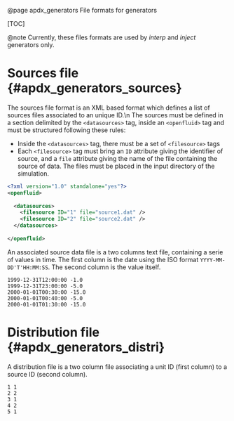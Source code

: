 @page apdx_generators File formats for generators

[TOC]


@note Currently, these files formats are used by _interp_ and _inject_ generators only.


# Sources file {#apdx_generators_sources}

The sources file format is an XML based format which defines a list of sources
files associated to an unique ID.\n
The sources must be defined in a section delimited by the
`<datasources>` tag, inside an `<openfluid>` tag and must be
structured following these rules:

* Inside the `<datasources>` tag, there must be a set of `<filesource>` tags
* Each `<filesource>` tag must bring an `ID`
  attribute giving the identifier of source, and a `file`
  attribute giving the name of the file containing the source of data. The files
  must be placed in the input directory of the simulation.


```xml
<?xml version="1.0" standalone="yes"?>
<openfluid>
 
  <datasources>
    <filesource ID="1" file="source1.dat" />
    <filesource ID="2" file="source2.dat" />    
  </datasources>
  
</openfluid>
```


An associated source data file is a two columns text file, containing a serie
of values in time. The first column is the date using the ISO format
`YYYY-MM-DD'T'HH:MM:SS`. The second column is the value itself.

```
1999-12-31T12:00:00 -1.0
1999-12-31T23:00:00 -5.0
2000-01-01T00:30:00 -15.0
2000-01-01T00:40:00 -5.0
2000-01-01T01:30:00 -15.0
```


# Distribution file {#apdx_generators_distri}

A distribution file is a two column file associating a unit ID
(first column) to a source ID (second column).

```
1 1
2 2
3 1
4 2
5 1
```
